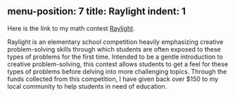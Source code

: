 
menu-position: 7
title: Raylight
indent: 1
---

Here is the link to my math contest [Raylight](https://raylight.weebly.com/).

Raylight is an elementary school competition heavily emphasizing creative problem-solving skills through which students are often exposed to these types of problems for the first time. Intended to be a gentle introduction to creative problem-solving, this contest allows students to get a feel for these types of problems before delving into more challenging topics. Through the funds collected from this competition, I have given back over $\$150$ to my local community to help students in need of education.